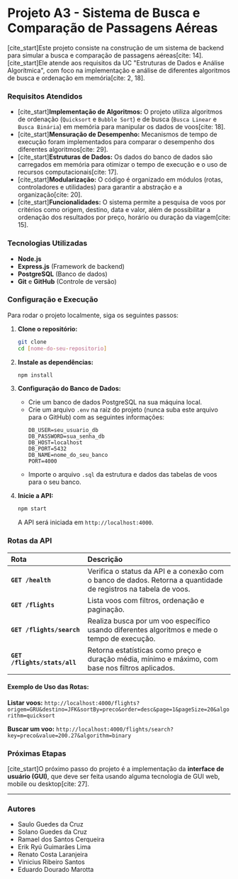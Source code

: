 # Projeto A3 - Sistema de Busca e Comparação de Passagens Aéreas

[cite_start]Este projeto consiste na construção de um sistema de backend para simular a busca e comparação de passagens aéreas[cite: 14]. [cite_start]Ele atende aos requisitos da UC "Estruturas de Dados e Análise Algorítmica", com foco na implementação e análise de diferentes algoritmos de busca e ordenação em memória[cite: 2, 18].

### Requisitos Atendidos

* [cite_start]**Implementação de Algoritmos:** O projeto utiliza algoritmos de ordenação (`Quicksort` e `Bubble Sort`) e de busca (`Busca Linear` e `Busca Binária`) em memória para manipular os dados de voos[cite: 18].
* [cite_start]**Mensuração de Desempenho:** Mecanismos de tempo de execução foram implementados para comparar o desempenho dos diferentes algoritmos[cite: 29].
* [cite_start]**Estruturas de Dados:** Os dados do banco de dados são carregados em memória para otimizar o tempo de execução e o uso de recursos computacionais[cite: 17].
* [cite_start]**Modularização:** O código é organizado em módulos (rotas, controladores e utilidades) para garantir a abstração e a organização[cite: 20].
* [cite_start]**Funcionalidades:** O sistema permite a pesquisa de voos por critérios como origem, destino, data e valor, além de possibilitar a ordenação dos resultados por preço, horário ou duração da viagem[cite: 15].

### Tecnologias Utilizadas

* **Node.js**
* **Express.js** (Framework de backend)
* **PostgreSQL** (Banco de dados)
* **Git** e **GitHub** (Controle de versão)

### Configuração e Execução

Para rodar o projeto localmente, siga os seguintes passos:

1.  **Clone o repositório:**
    ```bash
    git clone
    cd [nome-do-seu-repositorio]
    ```

2.  **Instale as dependências:**
    ```bash
    npm install
    ```

3.  **Configuração do Banco de Dados:**
    * Crie um banco de dados PostgreSQL na sua máquina local.
    * Crie um arquivo `.env` na raiz do projeto (nunca suba este arquivo para o GitHub) com as seguintes informações:
        ```env
        DB_USER=seu_usuario_db
        DB_PASSWORD=sua_senha_db
        DB_HOST=localhost
        DB_PORT=5432
        DB_NAME=nome_do_seu_banco
        PORT=4000
        ```
    * Importe o arquivo `.sql` da estrutura e dados das tabelas de voos para o seu banco.

4.  **Inicie a API:**
    ```bash
    npm start
    ```
    A API será iniciada em `http://localhost:4000`.

### Rotas da API

| Rota | Descrição |
| :--- | :--- |
| **`GET /health`** | Verifica o status da API e a conexão com o banco de dados. Retorna a quantidade de registros na tabela de voos. |
| **`GET /flights`** | Lista voos com filtros, ordenação e paginação. |
| **`GET /flights/search`** | Realiza busca por um voo específico usando diferentes algoritmos e mede o tempo de execução. |
| **`GET /flights/stats/all`** | Retorna estatísticas como preço e duração média, mínimo e máximo, com base nos filtros aplicados. |

#### Exemplo de Uso das Rotas:

**Listar voos:**
`http://localhost:4000/flights?origem=GRU&destino=JFK&sortBy=preco&order=desc&page=1&pageSize=20&algorithm=quicksort`

**Buscar um voo:**
`http://localhost:4000/flights/search?key=preco&value=200.27&algorithm=binary`

### Próximas Etapas

[cite_start]O próximo passo do projeto é a implementação da **interface de usuário (GUI)**, que deve ser feita usando alguma tecnologia de GUI web, mobile ou desktop[cite: 27].

---

### Autores

* Saulo Guedes da Cruz
* Solano Guedes da Cruz
* Ramael dos Santos Cerqueira
* Erik Ryú Guimarães Lima
* Renato Costa Laranjeira
* Vinicius Ribeiro Santos
* Eduardo Dourado Marotta
